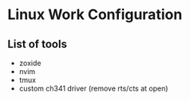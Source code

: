 # Linux Work Configuration

## List of tools
* zoxide
* nvim
* tmux
* custom ch341 driver (remove rts/cts at open)


